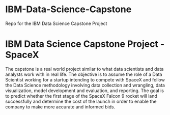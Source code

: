 # IBM-Data-Science-Capstone
Repo for the IBM Data Science Capstone Project
# IBM Data Science Capstone Project - SpaceX

The capstone is a real world project similar to what data scientists and data analysts work with in real life. The objective is to assume the role of a Data Scientist working for a startup intending to compete with SpaceX and follow the Data Science methodology involving data collection and wrangling, data visualization, model development and evaluation, and reporting. The goal is to predict whether the first stage of the SpaceX Falcon 9 rocket will land successfully and determine the cost of the launch in order to enable the company to make more accurate and informed bids.
